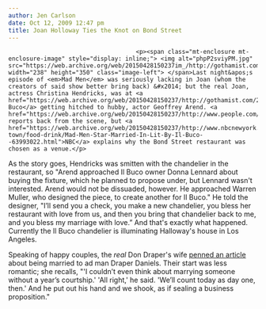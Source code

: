 ```yaml
---
author: Jen Carlson
date: Oct 12, 2009 12:47 pm
title: Joan Holloway Ties the Knot on Bond Street
---
```


	
										<p><span class="mt-enclosure mt-enclosure-image" style="display: inline;"> <img alt="phpP2sviyPM.jpg" src="https://web.archive.org/web/20150428150237im_/http://gothamist.com/attachments/arts_jen/phpP2sviyPM.jpg" width="238" height="350" class="image-left"> </span>Last night&apos;s episode of <em>Mad Men</em> was seriously lacking in Joan (whom the creators of said show better bring back) &#x2014; but the real Joan, actress Christina Hendricks, was at <a href="https://web.archive.org/web/20150428150237/http://gothamist.com/2008/09/22/ignacio_mattos_chef_il_buco.php">Il Buco</a> getting hitched to hubby, actor Geoffrey Arend. <a href="https://web.archive.org/web/20150428150237/http://www.people.com/people/article/0,,20311577,00.html">People</a> reports back from the scene, but <a href="https://web.archive.org/web/20150428150237/http://www.nbcnewyork.com/around-town/food-drink/Mad-Men-Star-Married-In-Lit-By-Il-Buco--63993022.html">NBC</a> explains why the Bond Street restaurant was chosen as a venue.</p>

<p>As the story goes, Hendricks was smitten with the chandelier in the restaurant, so &quot;Arend approached Il Buco owner Donna Lennard about buying the fixture, which he planned to propose under, but Lennard wasn&apos;t interested. Arend would not be dissuaded, however. He approached Warren Muller, who designed the piece, to create another for Il Buco.&quot; He told the designer, &quot;I&#x2019;ll send you a check, you make a new chandelier, you bless her restaurant with love from us, and then you bring that chandelier back to me, and you bless my marriage with love.&#x201D; And that&apos;s exactly what happened. Currently the Il Buco chandelier is illuminating Halloway&apos;s house in Los Angeles.</p>

<p>Speaking of happy couples, the <em>real</em> Don Draper&apos;s wife <a href="https://web.archive.org/web/20150428150237/http://www.chicagomag.com/Chicago-Magazine/August-2009/I-Married-a-Mad-Man/">penned an article</a> about being married to ad man Draper Daniels. Their start was less romantic; she recalls, &quot;&apos;I couldn&#x2019;t even think about marrying someone without a year&#x2019;s courtship.&apos; &apos;All right,&apos; he said. &apos;We&#x2019;ll count today as day one, then.&apos; And he put out his hand and we shook, as if sealing a business proposition.&quot;</p>					
										
									
				